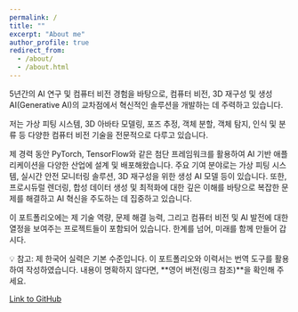 ```yaml
---
permalink: /
title: ""
excerpt: "About me"
author_profile: true
redirect_from:
  - /about/
  - /about.html
---
```

5년간의 AI 연구 및 컴퓨터 비전 경험을 바탕으로, 컴퓨터 비전, 3D 재구성 및 생성 AI(Generative AI)의 교차점에서 혁신적인 솔루션을 개발하는 데 주력하고 있습니다.

저는 가상 피팅 시스템, 3D 아바타 모델링, 포즈 추정, 객체 분할, 객체 탐지, 인식 및 분류 등 다양한 컴퓨터 비전 기술을 전문적으로 다루고 있습니다.

제 경력 동안 PyTorch, TensorFlow와 같은 첨단 프레임워크를 활용하여 AI 기반 애플리케이션을 다양한 산업에 설계 및 배포해왔습니다. 주요 기여 분야로는 가상 피팅 시스템, 실시간 안전 모니터링 솔루션, 3D 재구성을 위한 생성 AI 모델 등이 있습니다. 또한, 프로시듀럴 렌더링, 합성 데이터 생성 및 최적화에 대한 깊은 이해를 바탕으로 복잡한 문제를 해결하고 AI 혁신을 주도하는 데 집중하고 있습니다.

이 포트폴리오에는 제 기술 역량, 문제 해결 능력, 그리고 컴퓨터 비전 및 AI 발전에 대한 열정을 보여주는 프로젝트들이 포함되어 있습니다.
한계를 넘어, 미래를 함께 만들어 갑시다.

💡 참고:
제 한국어 실력은 기본 수준입니다. 이 포트폴리오와 이력서는 번역 도구를 활용하여 작성하였습니다.
내용이 명확하지 않다면, **영어 버전(링크 참조)**을 확인해 주세요.

<a href="https://tanseefshahid.github.io/portfolio/">Link to GitHub</a>

<!--
Welcome to my portfolio! I am M. Tansee Shahid, a passionate AI researcher and computer vision specialist with 5 years of experience in developing innovative solutions at the intersection of computer vision, 3D reconstruction, and generative AI. My expertise spans a wide range of cutting-edge technologies, including virtual fitting systems, 3D avatar modeling, pose estimation, object segmentation, object detection, recognition and classification.

Throughout my career, I have successfully designed and deployed AI-powered applications for diverse industries, leveraging advanced frameworks like PyTorch and TensorFlow. My work includes contributions to projects such as virtual try-on systems, real-time safety monitoring solutions, and generative AI models for 3D reconstruction. With a strong background in procedural rendering, synthetic data generation, and optimization, I am dedicated to solving complex challenges and driving innovation in the field of AI.

I invite you to explore my portfolio, where you’ll find an array of projects that showcase my technical skills, creative problem-solving, and dedication to pushing the boundaries of computer vision and AI. Let's build the future, one breakthrough at a time!
-->